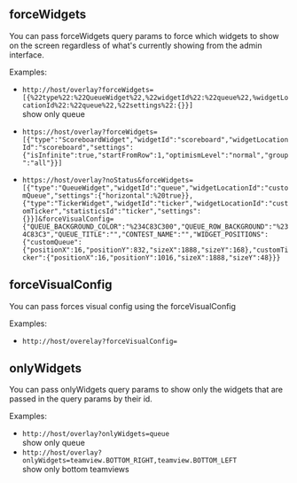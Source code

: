 ## forceWidgets

You can pass forceWidgets query params to force which widgets to show on the screen regardless of what's currently
showing from the admin interface.

Examples: 
- `http://host/overlay?forceWidgets=[{%22type%22:%22QueueWidget%22,%22widgetId%22:%22queue%22,%widgetLocationId%22:%22queue%22,%22settings%22:{}}]`  
   show only queue


- `https://host/overlay?forceWidgets=[{"type":"ScoreboardWidget","widgetId":"scoreboard","widgetLocationId":"scoreboard","settings":{"isInfinite":true,"startFromRow":1,"optimismLevel":"normal","group":"all"}}]`

- `https://host/overlay?noStatus&forceWidgets=[{"type":"QueueWidget","widgetId":"queue","widgetLocationId":"customQueue","settings":{"horizontal":%20true}},{"type":"TickerWidget","widgetId":"ticker","widgetLocationId":"customTicker","statisticsId":"ticker","settings":{}}]&forceVisualConfig={"QUEUE_BACKGROUND_COLOR":"%234C83C300","QUEUE_ROW_BACKGROUND":"%234C83C3","QUEUE_TITLE":"","CONTEST_NAME":"","WIDGET_POSITIONS":{"customQueue":{"positionX":16,"positionY":832,"sizeX":1888,"sizeY":168},"customTicker":{"positionX":16,"positionY":1016,"sizeX":1888,"sizeY":48}}}`

## forceVisualConfig

You can pass forces visual config using the forceVisualConfig 

Examples:
- `http://host/overelay?forceVisualConfig=`


## onlyWidgets
You can pass onlyWidgets query params to show only the widgets that are passed in the query params by their id.

Examples:
- `http://host/overlay?onlyWidgets=queue`  
   show only queue
- `http://host/overlay?onlyWidgets=teamview.BOTTOM_RIGHT,teamview.BOTTOM_LEFT`  
   show only bottom teamviews

